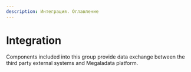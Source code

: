 ```yaml
---
description: Интеграция. Оглавление
---
```


# Integration

Components included into this group provide data exchange between the third party external systems and Megaladata platform.
